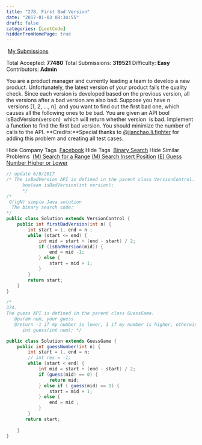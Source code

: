 ```yaml
---
title: "278. First Bad Version"
date: "2017-01-03 08:34:55"
draft: false
categories: [LeetCode]
hiddenFromHomePage: true
---
```

 [My Submissions](https://leetcode.com/problems/first-bad-version/submissions/)

Total Accepted: **77480**
Total Submissions: **319521**
Difficulty: **Easy**
Contributors: **Admin**

You are a product manager and currently leading a team to develop a new product. Unfortunately, the latest version of your product fails the quality check. Since each version is developed based on the previous version, all the versions after a bad version are also bad.
Suppose you have n
 versions [1, 2, ..., n]
 and you want to find out the first bad one, which causes all the following ones to be bad.
You are given an API bool isBadVersion(version)
 which will return whether version
 is bad. Implement a function to find the first bad version. You should minimize the number of calls to the API.
**Credits:**Special thanks to [@jianchao.li.fighter](https://leetcode.com/discuss/user/jianchao.li.fighter) for adding this problem and creating all test cases.

Hide Company Tags
 [Facebook](https://leetcode.com/company/facebook/)
Hide Tags
 [Binary Search](https://leetcode.com/tag/binary-search/)
Hide Similar Problems
 [(M) Search for a Range](https://leetcode.com/problems/search-for-a-range/) [(M) Search Insert Position](https://leetcode.com/problems/search-insert-position/) [(E) Guess Number Higher or Lower](https://leetcode.com/problems/guess-number-higher-or-lower/)


```java
// update 6/8/2017
/* The isBadVersion API is defined in the parent class VersionControl.
      boolean isBadVersion(int version); 
      */
/*
 O(lgN) simple Java solution
  The binary search code:
*/
public class Solution extends VersionControl {
    public int firstBadVersion(int n) {
        int start = 1, end = n ;
        while (start <= end) {
            int mid = start + (end - start) / 2;
            if (isBadVersion(mid)) {
                end = mid -1;
            } else {
                start = mid + 1;
            }
        }
        return start;
    }
}

/* 
374.
The guess API is defined in the parent class GuessGame.
   @param num, your guess
   @return -1 if my number is lower, 1 if my number is higher, otherwise return 0
      int guess(int num); */

public class Solution extends GuessGame {
    public int guessNumber(int n) {
        int start = 1, end = n;
        // int res = -1;
        while (start < end) {
            int mid = start + (end - start) / 2;
            if (guess(mid) == 0) {
                return mid;
            } else if ( guess(mid) == 1) {
                start = mid + 1;
            } else {
                end = mid ;
            }
        }
       return start;
        
    }
}
```
